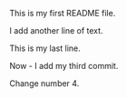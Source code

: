 This is my first README file.

I add another line of text.

This is my last line.

Now - I add my third commit.

Change number 4.